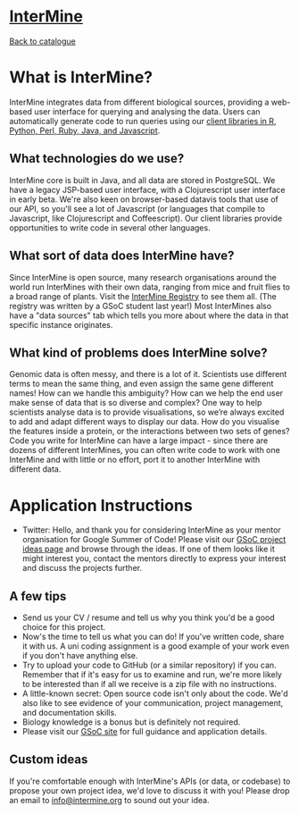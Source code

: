 
# [InterMine](http://intermine.org/)

[Back to catalogue](../README.md#intermine-university-of-cambridge)

# What is InterMine?
InterMine integrates data from different biological sources, providing a web-based user interface for querying and analysing the data. Users can automatically generate code to run queries using our [client libraries in R, Python, Perl, Ruby, Java, and Javascript](http://intermine.readthedocs.io/en/latest/web-services/#api-and-client-libraries).
## What technologies do we use? 
InterMine core is built in Java, and all data are stored in PostgreSQL. We have a legacy JSP-based user interface, with a Clojurescript user interface in early beta. We're also keen on browser-based datavis tools that use of our API, so you'll see a lot of Javascript (or languages that compile to Javascript, like Clojurescript and Coffeescript). Our client libraries provide opportunities to write code in several other languages.
## What sort of data does InterMine have? 
Since InterMine is open source, many research organisations around the world run InterMines with their own data, ranging from mice and fruit flies to a broad range of plants. Visit the [InterMine Registry](http://registry.intermine.org/) to see them all. (The registry was written by a GSoC student last year!) Most InterMines also have a "data sources" tab which tells you more about where the data in that specific instance originates. 
## What kind of problems does InterMine solve?
Genomic data is often messy, and there is a lot of it. Scientists use different terms to mean the same thing, and even assign the same gene different names! How can we handle this ambiguity? How can we help the end user make sense of data that is so diverse and complex? 
One way to help scientists analyse data is to provide visualisations, so we’re always excited to add and adapt different ways to display our data. How do you visualise the features inside a protein, or the interactions between two sets of genes? 
Code you write for InterMine can have a large impact - since there are dozens of different InterMines, you can often write code to work with one InterMine and with little or no effort, port it to another InterMine with different data.

# Application Instructions

* Twitter: Hello, and thank you for considering InterMine as your mentor organisation for Google Summer of Code! Please visit our [GSoC project ideas page](http://intermine.org/gsoc/project-ideas/2018/) and browse through the ideas. If one of them looks like it might interest you, contact the mentors directly to express your interest and discuss the projects further. 

## A few tips 
- Send us your CV / resume and tell us why you think you'd be a good choice for this project. 
- Now's the time to tell us what you can do! If you've written code, share it with us. A uni coding assignment is a good example of your work even if you don't have anything else. 
- Try to upload your code to GitHub (or a similar repository) if you can. Remember that if it's easy for us to examine and run, we're more likely to be interested than if all we receive is a zip file with no instructions. 
- A little-known secret: Open source code isn't only about the code. We'd also like to see evidence of your communication, project management, and documentation skills.
- Biology knowledge is a bonus but is definitely not required. 
- Please visit our [GSoC site](http://intermine.org/gsoc/guidance/students-applying/) for full guidance and application details.

## Custom ideas
If you're comfortable enough with InterMine's APIs (or data, or codebase) to propose your own project idea, we'd love to discuss it with you! Please drop an email to info@intermine.org to sound out your idea.